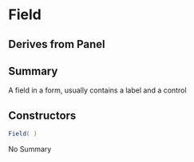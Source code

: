 # Field

## Derives from Panel

## Summary

A field in a form, usually contains a label and a control
## Constructors

```c#
Field( ) 
```
No Summary
